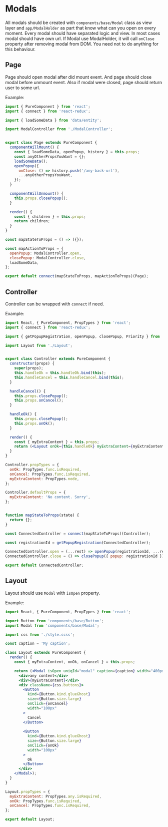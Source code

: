 # Modals

All modals should be created with `components/base/Modal` class as view layer and 
 `app/ModalHolder` as part that know what can you open on every moment.
 Every modal should have separated logic and view. In most cases modal should have own url.
 If Modal use ModalHolder, it will call `onClose` property after removing modal from DOM. 
 You need not to do anything for this behaviour.
 
## Page
Page should open modal after did mount event. And page should close modal before unmount event.
Also if modal were closed, page should return user to some url.

Example:
```jsx harmony
import { PureComponent } from 'react';
import { connect } from 'react-redux';

import { loadSomeData } from 'data/entity';

import ModalController from './ModalController';


export class Page extends PureComponent {
  componentWillMount() {
    const { loadSomeData, openPopup, history } = this.props;
    const anyOtherPropsYouWant = {};
    loadSomeData();
    openPopup({
      onClose: () => history.push('/any-back-url'),
      ...anyOtherPropsYouWant,
    });
  }

  componentWillUnmount() {
    this.props.closePopup();
  }

  render() {
    const { children } = this.props;
    return children;
  }
}

const mapStateToProps = () => ({});

const mapActionToProps = {
  openPopup: ModalController.open,
  closePopup: ModalController.close,
  loadSomeData,
};

export default connect(mapStateToProps, mapActionToProps)(Page);

```

 
## Controller
Controller can be wrapped with `connect` if need.

Example:
```jsx harmony
import React, { PureComponent, PropTypes } from 'react';
import { connect } from 'react-redux';

import { getPopupRegistration, openPopup, closePopup, Priority } from 'app/ModalHolder';

import Layout from './Layout';


export class Controller extends PureComponent {
  constructor(props) {
    super(props);
    this.handleOk = this.handleOk.bind(this);
    this.handleCancel = this.handleCancel.bind(this);
  }

  handleCancel() {
    this.props.closePopup();
    this.props.onCancel();
  }

  handleOk() {
    this.props.closePopup();
    this.props.onOk();
  }

  render() {
    const { myExtraContent } = this.props;
    return (<Layout onOk={this.handleOk} myExtraContent={myExtraContent} onCancel={this.handleCancel} />);
  }
}

Controller.propTypes = {
  onOk: PropTypes.func.isRequired,
  onCancel: PropTypes.func.isRequired,
  myExtraContent: PropTypes.node,
};

Controller.defaultProps = {
  myExtraContent: 'No content. Sorry',
};


function mapStateToProps(state) {
  return {};
}

const ConnectedController = connect(mapStateToProps)(Controller);

const registrationId = getPopupRegistration(ConnectedController);

ConnectedController.open = (...rest) => openPopup(registrationId, ...rest);
ConnectedController.close = () => closePopup({ popup: registrationId });

export default ConnectedController;
```
 
## Layout
Layout should use `Modal` with `isOpen` property.

Example:
```jsx harmony
import React, { PureComponent, PropTypes } from 'react';

import Button from 'components/base/Button';
import Modal from 'components/base/Modal';

import css from './style.scss';

const caption = 'My caption';

class Layout extends PureComponent {
  render() {
    const { myExtraContent, onOk, onCancel } = this.props;

    return (<Modal isOpen uniqId="modal" caption={caption} width="400px">
      <div>any content</div>
      <div>{myExtraContent}</div>
      <div className={css.buttons}>
        <Button 
          kind={Button.kind.glueGhost} 
          size={Button.size.large}
          onClick={onCancel} 
          width="100px"
        >
          Cancel
        </Button>
        
        <Button 
          kind={Button.kind.glueGhost} 
          size={Button.size.large}
          onClick={onOk} 
          width="100px"
        >
          Ok
        </Button>        
      </div>
    </Modal>);
  }
}

Layout.propTypes = {
  myExtraContent: PropTypes.any.isRequired,
  onOk: PropTypes.func.isRequired,
  onCancel: PropTypes.func.isRequired,
};

export default Layout;
```